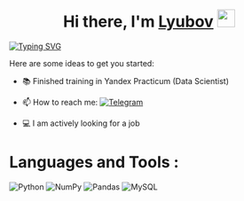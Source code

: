 <h1 align="center">Hi there, I'm <a href="https://daniilshat.ru/" target="_blank">Lyubov</a> 
<img src="https://github.com/blackcater/blackcater/raw/main/images/Hi.gif" height="32"/></h1>

[![Typing SVG](https://readme-typing-svg.herokuapp.com?font=Fira+Code&pause=1000&width=435&lines=Junior+Data+Scientist+from+Russia)](https://git.io/typing-svg)

Here are some ideas to get you started:

- :books: Finished training in Yandex Practicum (Data Scientist)
- 📫 How to reach me: [![Telegram](https://img.shields.io/badge/Telegram-2CA5E0?style=for-the-badge&logo=telegram&logoColor=white)](https://t.me/lubov_ds)
  
- :computer: I am actively looking for a job

# Languages and Tools :
![Python](https://img.shields.io/badge/python-3670A0?style=for-the-badge&logo=python&logoColor=ffdd54)
![NumPy](https://img.shields.io/badge/numpy-%23013243.svg?style=for-the-badge&logo=numpy&logoColor=white)
![Pandas](https://img.shields.io/badge/pandas-%23150458.svg?style=for-the-badge&logo=pandas&logoColor=white)
![MySQL](https://img.shields.io/badge/mysql-%2300f.svg?style=for-the-badge&logo=mysql&logoColor=white)


